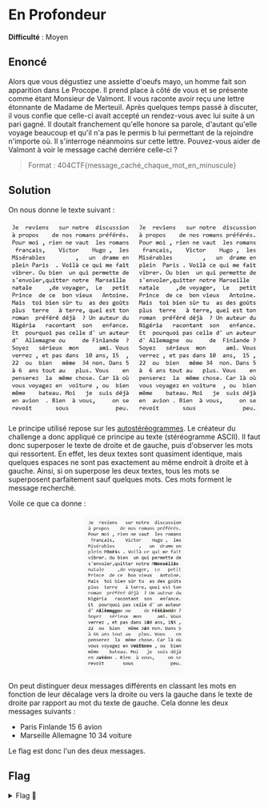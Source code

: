 # En Profondeur

**Difficulté** : Moyen

## Enoncé

Alors que vous dégustiez une assiette d'oeufs mayo, un homme fait son apparition dans Le Procope. Il prend place à côté de vous et se présente comme étant Monsieur de Valmont. Il vous raconte avoir reçu une lettre étonnante de Madame de Merteuil. Après quelques temps passé à discuter, il vous confie que celle-ci avait accepté un rendez-vous avec lui suite à un pari gagné. Il doutait franchement qu'elle honore sa parole, d'autant qu'elle voyage beaucoup et qu'il n'a pas le permis b lui permettant de la rejoindre n'importe où. Il s'interroge néanmoins sur cette lettre. Pouvez-vous aider de Valmont à voir le message caché derrière celle-ci ?

> Format : 404CTF{message_caché_chaque_mot_en_minuscule}


## Solution

On nous donne le texte suivant :

<p align="center"><img src="Ressource challenge.png" alt="Ressource challenge" width="500"></p>

Le principe utilisé repose sur les [autostéréogrammes](https://fr.wikipedia.org/wiki/Autost%C3%A9r%C3%A9ogramme). Le créateur du challenge a donc appliqué ce principe au texte (stéréogramme ASCII). Il faut donc superposer le texte de droite et de gauche, puis d'observer les mots qui ressortent. En effet, les deux textes sont quasiment identique, mais quelques espaces ne sont pas exactement au même endroit à droite et à gauche. Ainsi, si on superpose les deux textes, tous les mots se superposent parfaitement sauf quelques mots. Ces mots forment le message recherché.

Voile ce que ca donne :
<p align="center"><img src="Superposition.png" alt="Superposition" width="200"></p>

On peut distinguer deux messages différents en classant les mots en fonction de leur décalage vers la droite ou vers la gauche dans le texte de droite par rapport au mot du texte de gauche. Cela donne les deux messages suivants :
- Paris Finlande 15 6 avion
- Marseille Allemagne 10 34 voiture

Le flag est donc l'un des deux messages.

## Flag

<details>
<summary> Flag 🚩</summary>

```
404CTF{paris_finlande_15_6_avion}
```


